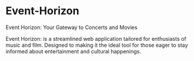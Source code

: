# Event-Horizon
Event Horizon: Your Gateway to Concerts and Movies

Event Horizon: is a streamlined web application tailored for enthusiasts of music and film. Designed to making it the ideal tool for those eager to stay informed about entertainment and cultural happenings.
